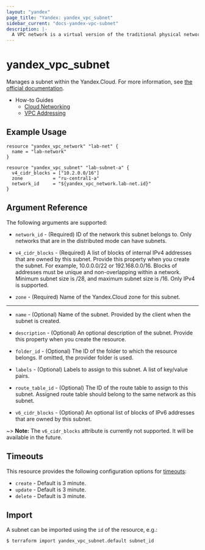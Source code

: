 ```yaml
---
layout: "yandex"
page_title: "Yandex: yandex_vpc_subnet"
sidebar_current: "docs-yandex-vpc-subnet"
description: |-
  A VPC network is a virtual version of the traditional physical networks that exist within and between physical data centers.
---
```


# yandex\_vpc\_subnet

Manages a subnet within the Yandex.Cloud. For more information, see
[the official documentation](https://cloud.yandex.com/docs/vpc/concepts/network#subnet).

* How-to Guides
    * [Cloud Networking](https://cloud.yandex.com/docs/vpc/)
    * [VPC Addressing](https://cloud.yandex.com/docs/vpc/concepts/address)

## Example Usage

```hcl
resource "yandex_vpc_network" "lab-net" {
  name = "lab-network"
}

resource "yandex_vpc_subnet" "lab-subnet-a" {
  v4_cidr_blocks = ["10.2.0.0/16"]
  zone           = "ru-central1-a"
  network_id     = "${yandex_vpc_network.lab-net.id}"
}
```

## Argument Reference

The following arguments are supported:

* `network_id` - (Required) ID of the network this subnet belongs to.
  Only networks that are in the distributed mode can have subnets.

* `v4_cidr_blocks` - (Required) A list of blocks of internal IPv4 addresses that are owned by this subnet.
  Provide this property when you create the subnet. For example, 10.0.0.0/22 or 192.168.0.0/16. 
  Blocks of addresses must be unique and non-overlapping within a network. 
  Minimum subnet size is /28, and maximum subnet size is /16. Only IPv4 is supported.

* `zone` - (Required) Name of the Yandex.Cloud zone for this subnet.

- - -

* `name` - (Optional) Name of the subnet. Provided by the client when the subnet is created.

* `description` - (Optional) An optional description of the subnet. Provide this property when
  you create the resource.

* `folder_id` - (Optional) The ID of the folder to which the resource belongs.
    If omitted, the provider folder is used.

* `labels` - (Optional) Labels to assign to this subnet. A list of key/value pairs.

* `route_table_id` - (Optional) The ID of the route table to assign to this subnet. Assigned route table should 
    belong to the same network as this subnet.

* `v6_cidr_blocks` - (Optional) An optional list of blocks of IPv6 addresses that are owned by this subnet.

~> **Note:** The `v6_cidr_blocks` attribute is currently not supported. It will be available in the future.

## Timeouts

This resource provides the following configuration options for 
[timeouts](/docs/configuration/resources.html#timeouts):

- `create` - Default is 3 minute.
- `update` - Default is 3 minute.
- `delete` - Default is 3 minute.

## Import

A subnet can be imported using the `id` of the resource, e.g.:

```
$ terraform import yandex_vpc_subnet.default subnet_id
```
